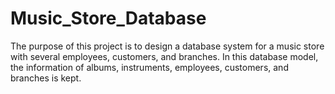 # Music_Store_Database
The purpose of this project is to design a database system for a music store with several employees, customers, and branches. In this database model, the information of albums, instruments, employees, customers, and branches is kept.
